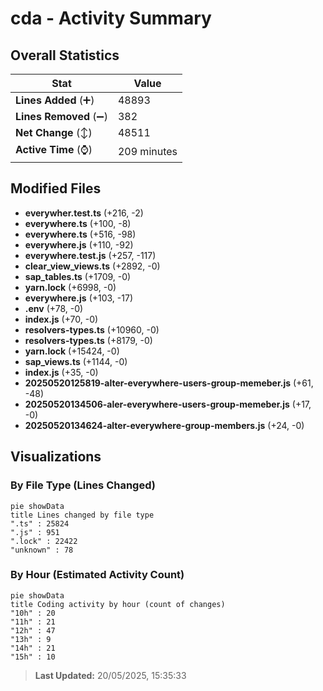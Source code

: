 # cda - Activity Summary 

## Overall Statistics

| Stat                   | Value                                                             |
| ---------------------- | ----------------------------------------------------------------- |
| **Lines Added** (➕)   | 48893                                          |
| **Lines Removed** (➖) | 382                                        |
| **Net Change** (↕)    | 48511                |
| **Active Time** (⌚)   | 209 minutes |


## Modified Files
- **everywher.test.ts** (+216, -2)
- **everywhere.ts** (+100, -8)
- **everywhere.ts** (+516, -98)
- **everywhere.js** (+110, -92)
- **everywhere.test.js** (+257, -117)
- **clear_view_views.ts** (+2892, -0)
- **sap_tables.ts** (+1709, -0)
- **yarn.lock** (+6998, -0)
- **everywhere.js** (+103, -17)
- **.env** (+78, -0)
- **index.js** (+70, -0)
- **resolvers-types.ts** (+10960, -0)
- **resolvers-types.ts** (+8179, -0)
- **yarn.lock** (+15424, -0)
- **sap_views.ts** (+1144, -0)
- **index.js** (+35, -0)
- **20250520125819-alter-everywhere-users-group-memeber.js** (+61, -48)
- **20250520134506-aler-everywhere-users-group-memeber.js** (+17, -0)
- **20250520134624-alter-everywhere-group-members.js** (+24, -0)

## Visualizations

### By File Type (Lines Changed)

```mermaid
pie showData
title Lines changed by file type
".ts" : 25824
".js" : 951
".lock" : 22422
"unknown" : 78
```

### By Hour (Estimated Activity Count)

```mermaid
pie showData
title Coding activity by hour (count of changes)
"10h" : 20
"11h" : 21
"12h" : 47
"13h" : 9
"14h" : 21
"15h" : 10
```


> **Last Updated:** 20/05/2025, 15:35:33